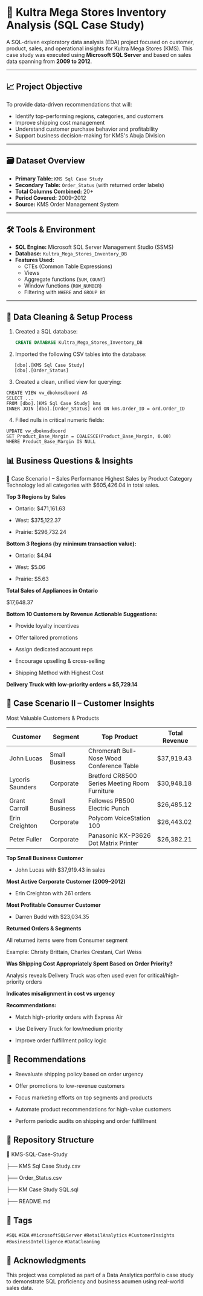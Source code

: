 # 🏬 Kultra Mega Stores Inventory Analysis (SQL Case Study)

A SQL-driven exploratory data analysis (EDA) project focused on customer, product, sales, and operational insights for Kultra Mega Stores (KMS). This case study was executed using **Microsoft SQL Server** and based on sales data spanning from **2009 to 2012**.

---

## 📈 Project Objective

To provide data-driven recommendations that will:
- Identify top-performing regions, categories, and customers
- Improve shipping cost management
- Understand customer purchase behavior and profitability
- Support business decision-making for KMS's Abuja Division

---

## 🗃️ Dataset Overview

- **Primary Table:** `KMS Sql Case Study`
- **Secondary Table:** `Order_Status` (with returned order labels)
- **Total Columns Combined:** 20+
- **Period Covered:** 2009–2012
- **Source:** KMS Order Management System

---

## 🛠️ Tools & Environment

- **SQL Engine:** Microsoft SQL Server Management Studio (SSMS)
- **Database:** `Kultra_Mega_Stores_Inventory_DB`
- **Features Used:**
  - CTEs (Common Table Expressions)
  - Views
  - Aggregate functions (`SUM`, `COUNT`)
  - Window functions (`ROW_NUMBER`)
  - Filtering with `WHERE` and `GROUP BY`

---

## 🧹 Data Cleaning & Setup Process

1. Created a SQL database:  
   ```sql
   CREATE DATABASE Kultra_Mega_Stores_Inventory_DB

2. Imported the following CSV tables into the database:
```
   [dbo].[KMS Sql Case Study]
   [dbo].[Order_Status] 
```
   
3. Created a clean, unified view for querying:

```
CREATE VIEW vw_dbokmsdboord AS
SELECT ...
FROM [dbo].[KMS Sql Case Study] kms
INNER JOIN [dbo].[Order_Status] ord ON kms.Order_ID = ord.Order_ID
```

4. Filled nulls in critical numeric fields:
```
UPDATE vw_dbokmsdboord
SET Product_Base_Margin = COALESCE(Product_Base_Margin, 0.00)
WHERE Product_Base_Margin IS NULL
```

## 📊 Business Questions & Insights

🔸 Case Scenario I – Sales Performance
Highest Sales by Product Category
Technology led all categories with $605,426.04 in total sales.

**Top 3 Regions by Sales**

- Ontario: $471,161.63

- West: $375,122.37

- Prairie: $296,732.24

**Bottom 3 Regions (by minimum transaction value):**

- Ontario: $4.94

- West: $5.06

- Prairie: $5.63

**Total Sales of Appliances in Ontario**

$17,648.37

**Bottom 10 Customers by Revenue
Actionable Suggestions:**

- Provide loyalty incentives

- Offer tailored promotions

- Assign dedicated account reps

- Encourage upselling & cross-selling

- Shipping Method with Highest Cost

**Delivery Truck with low-priority orders = $5,729.14**

## 🔸 Case Scenario II – Customer Insights
Most Valuable Customers & Products


| Customer | Segment | Top Product |	Total Revenue|
|---| ---| ----|-----| 
| John Lucas | 	Small Business | Chromcraft Bull-Nose Wood Conference Table | 	$37,919.43 |
| Lycoris Saunders | Corporate | Bretford CR8500 Series Meeting Room Furniture | $30,948.18 |
| Grant Carroll | Small Business | Fellowes PB500 Electric Punch | $26,485.12 |
| Erin Creighton |	Corporate |	Polycom VoiceStation 100 |	$26,443.02 |
| Peter Fuller | Corporate | Panasonic KX-P3626 Dot Matrix Printer | $26,382.21 |

**Top Small Business Customer**

- John Lucas with $37,919.43 in sales

**Most Active Corporate Customer (2009–2012)**

- Erin Creighton with 261 orders

**Most Profitable Consumer Customer**

- Darren Budd with $23,034.35

**Returned Orders & Segments**

All returned items were from Consumer segment

Example: Christy Brittain, Charles Crestani, Carl Weiss

**Was Shipping Cost Appropriately Spent Based on Order Priority?**

Analysis reveals Delivery Truck was often used even for critical/high-priority orders

**Indicates misalignment in cost vs urgency**

**Recommendations:**

- Match high-priority orders with Express Air

- Use Delivery Truck for low/medium priority

- Improve order fulfillment policy logic

## 📌 Recommendations

- Reevaluate shipping policy based on order urgency

- Offer promotions to low-revenue customers

- Focus marketing efforts on top segments and products

- Automate product recommendations for high-value customers

- Perform periodic audits on shipping and order fulfillment

## 📁 Repository Structure

📂 KMS-SQL-Case-Study

├── KMS Sql Case Study.csv

├── Order_Status.csv

├── KM Case Study SQL.sql

├── README.md

## 🔖 Tags
```#SQL``` ```#EDA``` ```#MicrosoftSQLServer``` ```#RetailAnalytics``` ```#CustomerInsights``` ```#BusinessIntelligence``` ```#DataCleaning```

## 🙌 Acknowledgments
This project was completed as part of a Data Analytics portfolio case study to demonstrate SQL proficiency and business acumen using real-world sales data.

